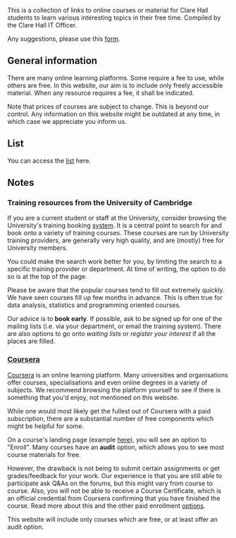 This is a collection of links to online courses or material for Clare Hall students to learn various interesting topics in their free time. Compiled by the Clare Hall IT Officer.

Any suggestions, please use this [form](https://forms.gle/ftaA311nYE4smCfJ9). 

## General information
There are many online learning platforms. Some require a fee to use, while others are free. In this website, our aim is to include only freely accessible material. When any resource requires a fee, it shall be indicated.

Note that prices of courses are subject to change. This is beyond our control. Any information on this website might be outdated at any time, in which case we appreciate you inform us.

## List
You can access the [list](list) here.

## Notes
### Training resources from the University of Cambridge
If you are a current student or staff at the University, consider browsing the University's training booking [system](https://www.training.cam.ac.uk). It is a central point to search for and book onto a variety of training courses. These courses are run by University training providers, are generally very high quality, and are (mostly) free for University members.

You could make the search work better for you, by limiting the search to a specific training provider or department. At time of writing, the option to do so is at the top of the page.

Please be aware that the popular courses tend to fill out extremely quickly. We have seen courses fill up few months in advance. This is often true for data analysis, statistics and programming oriented courses.

Our advice is to **book early**. If possible, ask to be signed up for one of the mailing lists (i.e. via your department, or email the training system). There are also options to go onto *waiting lists* or *register your interest* if all the places are filled.


### [Coursera](#coursera-homepage)
[Coursera](https://www.coursera.org) is an online learning platform. Many universities and organisations offer courses, specialisations and even online degrees in a variety of subjects. We recommend browsing the platform yourself to see if there is something that you'd enjoy, not mentioned on this website.

While one would most likely get the fullest out of Coursera with a paid subscription, there are a substantial number of free components which might be helpful for some.

On a course's landing page (example [here](https://www.coursera.org/learn/machine-learning)), you will see an option to "Enroll". Many courses have an **audit** option, which allows you to see most course materials for free.

However, the drawback is not being to submit certain assignments or get grades/feedback for your work. Our experience is that you are still able to participate ask Q&As on the forums, but this might vary from course to course. Also, you will not be able to receive a Course Certificate, which is an official credential from Coursera confirming that you have finished the course. Read more about this and the other paid enrollment [ options](https://learner.coursera.help/hc/en-us/articles/209818613-Enrollment-options).

This website will include only courses which are free, or at least offer an audit option.



